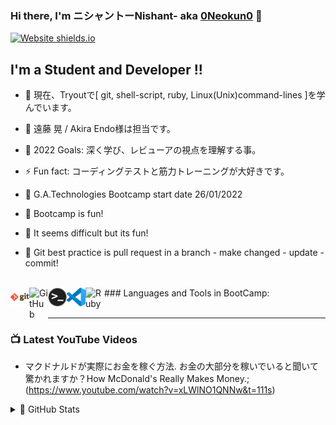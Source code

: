 ### Hi there, I'm ニシャントーNishant- aka [0Neokun0][website] 👋 

[![Website shields.io](https://img.shields.io/website-up-down-green-red/http/shields.io.svg)](https://upcolor.weblike.jp/portfolio-1/)




<!-- INTRO:START -->
## I'm a Student and  Developer !!

- 🌱 現在、Tryoutで[ git, shell-script, ruby, Linux(Unix)command-lines ]を学んでいます。 
- 👯 遠藤 晃 / Akira Endo様は担当です。
- 🥅 2022 Goals: 深く学び、レビューアの視点を理解する事。
- ⚡ Fun fact: コーディングテストと筋力トレーニングが大好きです。

-  🐣   G.A.Technologies Bootcamp start date 26/01/2022
-  🐤   Bootcamp is fun!
-  🐥   It seems difficult but its fun!
-  🐔   Git best practice is pull request in a branch - make changed - update - commit!

<!-- INTRO:END -->

<br />
<!-- LANGUAGE:START -->
### Languages and Tools in BootCamp:

<img align="left" alt="Git" width="30px" src="https://raw.githubusercontent.com/github/explore/80688e429a7d4ef2fca1e82350fe8e3517d3494d/topics/git/git.png" />
<img align="left" alt="GitHub" width="30px" src="https://github.githubassets.com/images/modules/logos_page/GitHub-Mark.png" />
<img align="left" alt="Terminal" width="30px" src="https://raw.githubusercontent.com/github/explore/80688e429a7d4ef2fca1e82350fe8e3517d3494d/topics/terminal/terminal.png" />
<img align="left" alt="Visual Studio Code" width="30px" src="https://raw.githubusercontent.com/github/explore/80688e429a7d4ef2fca1e82350fe8e3517d3494d/topics/visual-studio-code/visual-studio-code.png" />
<img align="left" alt="Ruby" width="30px" src="https://img.favpng.com/15/3/13/ruby-on-rails-programming-language-computer-programming-scripting-language-png-favpng-G62GcxCBD3Mf50Py8h2ppcMdv.jpg" />

<!-- LANGUAGE:END -->

<br />
<br />

---

### 📺 Latest YouTube Videos

<!-- YOUTUBE:START -->

- マクドナルドが実際にお金を稼ぐ方法. お金の大部分を稼いでいると聞いて驚かれますか？How McDonald's Really Makes Money.;(https://www.youtube.com/watch?v=xLWlNO1QNNw&t=111s)

<!-- YOUTUBE:END -->


</details>


<details>
  <summary>📜 GitHub Stats</summary>

 ![0Neokun0 GitHub Stats](https://github-readme-stats.vercel.app/api?username=0Neokun0 &theme=radical)

</details>

[website]: https://upcolor.weblike.jp/portfolio-1/
[twitter]: https://twitter.com/396466477dab4a8
[youtube]: https://www.youtube.com/channel/UCylHyLSu3fsYbD_wrScnvHw
[linkedin]: https://www.linkedin.com/in/nishant-meher-2a2288137/

<!-- END -->